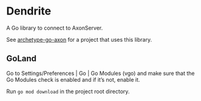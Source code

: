 # Dendrite

A Go library to connect to AxonServer.

See [archetype-go-axon](https://github.com/jeroenvanmaanen/archetype-go-axon)
for a project that uses this library.

## GoLand

Go to Settings/Preferences | Go | Go Modules (vgo) and make sure that the
Go Modules check is enabled and if it’s not, enable it.

Run `go mod download` in the project root directory.
